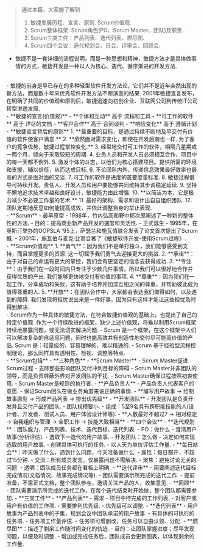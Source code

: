>通过本篇，大家能了解到
>1. 敏捷发展历程、宣言、原则. Scrum价值观. 
>2. Scrum整体框架. Scrum角色(PO、Scrum Master、团队)及职责. 
>3. Scrum三类工件：产品列表、迭代列表、燃尽图.
>4. Scrum四个会议：迭代规划会、日会、评审会、回顾会.

- 敏捷不是一套详细的流程说明，而是一种思想和精神，敏捷方法才是具体做事情的方式，敏捷开发是一种以人为核心、迭代、循序渐进的开发方法.
<br>
- 敏捷的前身是早已存在的多种轻型软件开发方法论，它们并不是近年突然出现的新方法，而是数十年来优秀软件开发方法不断演变的结果. 2001年敏捷宣言发布，在明确了共同的价值观和原则后，敏捷迅速向初创企业、互联网公司到传统IT公司转型渗透发展.
<br>
- **敏捷的宣言(价值观)**
	- **个体和互动** 高于 流程和工具
	- **可工作的软件** 高于 详尽的文档
	- **客户合作** 高于 合同谈判
	- **响应变化** 高于 遵循计划
<br>
- **敏捷宣言背后的原则**
1. **最重要的目标，是通过持续不断地及早交付有价值的软件使客户满意.**
2. **欣然面对需求变化，即使在开发后期也一样. 为了客户的竞争优势，敏捷过程掌控变化.**
3. 经常地交付可工作的软件，相隔几星期或一两个月，倾向于采取较短的周期.
4. 业务人员和开发人员必须相互合作，项目中的每一天都不例外.
5. 激发个体的斗志，以他们为核心搭建项目。提供所需的环境和支援，辅以信任，从而达成目标.
6. 不论团队内外，传递信息效果最好效率也最高的方式是面对面的交谈.
7. 可工作的软件是进度的首要度量标准.
8. 敏捷过程倡导可持续开发。责任人、开发人员和用户要能够共同维持其步调稳定延续.
9. 坚持不懈地追求技术卓越和良好设计，敏捷能力由此增强.
10. **以简洁为本，它是极力减少不必要工作量的艺术.**
11. 最好的架构、需求和设计出自自组织团队.
12. 团队定期地反思如何能提高成效，并依此调整自身的举止表现.
<br>
- **Scrum**
	- 最早原型
		- 1986年，竹内弘高和野中郁次郎阐述了一种新的整体性的方法.
		- 目的：提高商业新产品开发的速度和灵活性.
	- 正式诞生
		- 1995年，在奥斯汀举办的OOPSLA '95上，萨瑟兰和施瓦伯联合发表了论文首次提出了Scrum概.
		- 2001年，施瓦伯与麦克·比窦合著了《敏捷软件开发-使用Scrum过程》.
<br>
- **Scrum价值观**
	1. **勇气**：因为我们不是单打独斗，我们能够感受到支持，而且掌握更多的资源. 这一切赋予我们勇气去迎接更大的挑战.
	2. **承诺**：由于对自己的命运有更大的掌控，我们会有更坚定的信念去获得成功.
	3. **专注**：由于我们在一段时间内只专注于少数几件事情，所以我们可以很好地合作并获得优质的产出. 我们能够更快地交付有价值的事项.
	4. **尊重**：因为我们在一起工作，分享成功和失败，这有助于培养并加深互相之间的尊重，并帮助彼此成为值得尊重的人.
	5. **开放**：在团队合作中，大家都会表达我们做得如何，以及遇到的障碍. 我们发现将担忧说出来是一件好事，因为只有这样才能让这些担忧及时得到解决.
<br>
	- Scrum作为一种具体的敏捷方法，在符合敏捷价值观的基础上，也提出了自己的特定价值观. 作为一个持续改进的框架，缺少上述价值观，将难以利用Scrum框架持续地暴露问题，或无法切实解决问题.
	- Scrum 是一个框架，在这个框架中人们可以解决复杂的自适应问题，同时也能高效并有创造性地交付尽可能高价值的产品. Scrum 是：轻量级的、容易理解的、难以精通的.
	- Scrum 基于经验型流程控制理论，那么同样具有透明性、检视、调整等特点.
<br>
- **Scrum包括**
	- **三种角色**
		- **Scrum Master**
			- Scrum Master促进Scrum过程
			- 去除那些影响团队交付冲刺目标的障碍
			- Scrum Master并非团队的领导，而是负责屏蔽外界对开发团队的干扰.
			- Scrum Master确保过程按照初衷使用.
			- Scrum Master是规则的执行者.
		- **产品负责人**
			- 产品负责人代表客户的意愿.
			- 保证Scrum团队在做业务角度来说正确的事情.
				- **编写用户故事 -> 绘制故事原型 -> 形成产品列表 -> 排出优先级**
		- **开发团队**
			- 开发团队是负责开发并且交付产品的团队.
			- 团队规模要小.
			- 组成：5至9名具有跨职能技能的人(设计者、开发者、测试人员、用户体验设计师等).
				- **人数最好不超过7 -> 相对稳定 -> 自我组织与管理 -> 全职工作 -> 技能大致相当**
	- **四个会议**
		- **迭代规划**：团队能力、产品列表、技术、迭代目标、迭代列表.
			- PO：做什么
				- 澄清用户故事(分析评估).
				- 选取下一迭代的用户故事.
			- 开发团队：怎么做
				- 决定如何实现选取的用户故事.
				- 创建具体可执行的任务.
				- 以人天为单位评估工作量.
		- **每日站会**：昨天做了什么，遇到什么问题，今天准备做什么.
			- 属性：每日都开，不超过15分钟.
			- 交流：所有成员发言，仅暴露问题不需解决.
			- 聚焦：避免讨论无关的问题.
			- 透明：团队成员任务都在看板上明确.
		- **迭代评审**
			- 简要阐述迭代目标完成情况(文档情况、故事完成情况等).
			- 团队需要演示所完成的迭代工作.
			- 提前准备，不需正式文档，整个团队参与，邀请关注产品的人，收集意见.
		- **回顾**
			- 团队需要演示所完成的迭代工作，在每个迭代结束时开始做，整个团队都需要参加.
	- **三类工件**
		- **产品列表**
			- 需求
			- 项目中待完成的工作列表.
			- 对客户或用户有价值的工作项.
			- 需要排列优先级.
			- 优先级可以调整.
		- **迭代列表**
			- 用户故事为产品列表中的子集，规划会议中团队承诺的用户故事.
			- 有具体的可执行的任务项.
			- 任务项工作量评估.
			- 任务项可增删改，任务可以自由认领、分配.
		- **燃尽图**：描述了剩余工作随时间变化的轨迹.
			- 目的：让团队掌握进度；尽早发现问题，以便及时调整.
			- 增加或完成任务后，团队成员会更新图表，以体现剩余的工作量.


